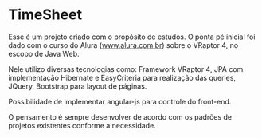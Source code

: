 # TimeSheet

Esse é um projeto criado com o propósito de estudos. O ponta pé inicial foi dado com o curso do Alura (www.alura.com.br) sobre o VRaptor 4, no escopo de Java Web.

Nele utilizo diversas tecnologias como: Framework VRaptor 4, JPA com implementação Hibernate e EasyCriteria para realização das queries, JQuery, Bootstrap para layout de páginas. 

Possibilidade de implementar angular-js para controle do front-end.

O pensamento é sempre desenvolver de acordo com os padrões de projetos existentes conforme a necessidade. 

